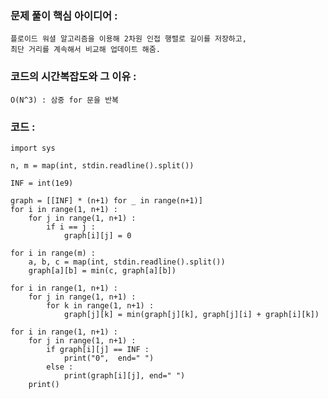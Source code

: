 ### 문제 풀이 핵심 아이디어 :
    플로이드 워셜 알고리즘을 이용해 2차원 인접 행렬로 길이를 저장하고,
    최단 거리를 계속해서 비교해 업데이트 해줌.

### 코드의 시간복잡도와 그 이유 :
    O(N^3) : 삼중 for 문을 반복

### 코드 :
```
import sys

n, m = map(int, stdin.readline().split())

INF = int(1e9)

graph = [[INF] * (n+1) for _ in range(n+1)]  
for i in range(1, n+1) :
    for j in range(1, n+1) :
        if i == j :
            graph[i][j] = 0

for i in range(m) :
    a, b, c = map(int, stdin.readline().split())
    graph[a][b] = min(c, graph[a][b])   

for i in range(1, n+1) :
    for j in range(1, n+1) :
        for k in range(1, n+1) :
            graph[j][k] = min(graph[j][k], graph[j][i] + graph[i][k])

for i in range(1, n+1) :
    for j in range(1, n+1) :
        if graph[i][j] == INF :
            print("0",  end=" ")
        else :
            print(graph[i][j], end=" ")
    print()
```